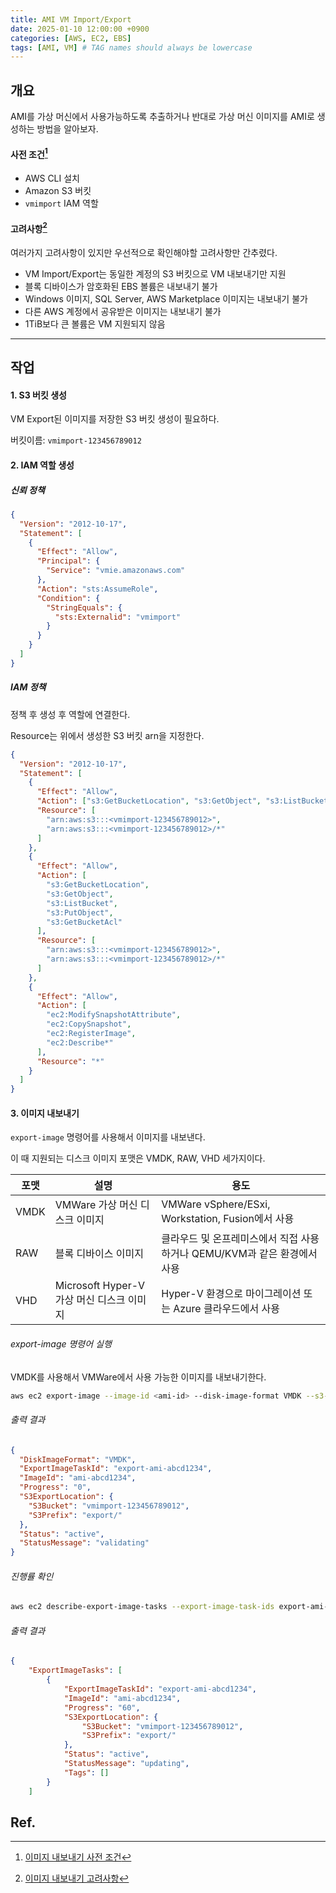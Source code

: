 ```yaml
---
title: AMI VM Import/Export
date: 2025-01-10 12:00:00 +0900
categories: [AWS, EC2, EBS]
tags: [AMI, VM] # TAG names should always be lowercase
---
```


## 개요

AMI를 가상 머신에서 사용가능하도록 추출하거나 반대로 가상 머신 이미지를 AMI로 생성하는 방법을 알아보자.

#### 사전 조건[^1]

- AWS CLI 설치
- Amazon S3 버킷
- `vmimport` IAM 역할

#### 고려사항[^2]

여러가지 고려사항이 있지만 우선적으로 확인해야할 고려사항만 간추렸다.

- VM Import/Export는 동일한 계정의 S3 버킷으로 VM 내보내기만 지원
- 블록 디바이스가 암호화된 EBS 볼륨은 내보내기 불가
- Windows 이미지, SQL Server, AWS Marketplace 이미지는 내보내기 불가
- 다른 AWS 계정에서 공유받은 이미지는 내보내기 불가
- 1TiB보다 큰 볼륨은 VM 지원되지 않음

---

## 작업

#### 1. S3 버킷 생성

VM Export된 이미지를 저장한 S3 버킷 생성이 필요하다.

버킷이름: `vmimport-123456789012`

#### 2. IAM 역할 생성

##### 신뢰 정책

```json
{
  "Version": "2012-10-17",
  "Statement": [
    {
      "Effect": "Allow",
      "Principal": {
        "Service": "vmie.amazonaws.com"
      },
      "Action": "sts:AssumeRole",
      "Condition": {
        "StringEquals": {
          "sts:Externalid": "vmimport"
        }
      }
    }
  ]
}
```

##### IAM 정책

정책 후 생성 후 역할에 연결한다.

Resource는 위에서 생성한 S3 버킷 arn을 지정한다.

```json
{
  "Version": "2012-10-17",
  "Statement": [
    {
      "Effect": "Allow",
      "Action": ["s3:GetBucketLocation", "s3:GetObject", "s3:ListBucket"],
      "Resource": [
        "arn:aws:s3:::<vmimport-123456789012>",
        "arn:aws:s3:::<vmimport-123456789012>/*"
      ]
    },
    {
      "Effect": "Allow",
      "Action": [
        "s3:GetBucketLocation",
        "s3:GetObject",
        "s3:ListBucket",
        "s3:PutObject",
        "s3:GetBucketAcl"
      ],
      "Resource": [
        "arn:aws:s3:::<vmimport-123456789012>",
        "arn:aws:s3:::<vmimport-123456789012>/*"
      ]
    },
    {
      "Effect": "Allow",
      "Action": [
        "ec2:ModifySnapshotAttribute",
        "ec2:CopySnapshot",
        "ec2:RegisterImage",
        "ec2:Describe*"
      ],
      "Resource": "*"
    }
  ]
}
```

#### 3. 이미지 내보내기

`export-image` 명령어를 사용해서 이미지를 내보낸다.

이 때 지원되는 디스크 이미지 포맷은 VMDK, RAW, VHD 세가지이다.

| 포맷 | 설명                                      | 용도                                                                     |
| ---- | ----------------------------------------- | ------------------------------------------------------------------------ |
| VMDK | VMWare 가상 머신 디스크 이미지            | VMWare vSphere/ESxi, Workstation, Fusion에서 사용                        |
| RAW  | 블록 디바이스 이미지                      | 클라우드 및 온프레미스에서 직접 사용하거나 QEMU/KVM과 같은 환경에서 사용 |
| VHD  | Microsoft Hyper-V 가상 머신 디스크 이미지 | Hyper-V 환경으로 마이그레이션 또는 Azure 클라우드에서 사용               |

###### export-image 명령어 실행

VMDK를 사용해서 VMWare에서 사용 가능한 이미지를 내보내기한다.

```bash
aws ec2 export-image --image-id <ami-id> --disk-image-format VMDK --s3-export-location S3Bucket=<vmimport-123456789012>,S3Prefix=export/ --region <region>
```

###### 출력 결과

```json
{
  "DiskImageFormat": "VMDK",
  "ExportImageTaskId": "export-ami-abcd1234",
  "ImageId": "ami-abcd1234",
  "Progress": "0",
  "S3ExportLocation": {
    "S3Bucket": "vmimport-123456789012",
    "S3Prefix": "export/"
  },
  "Status": "active",
  "StatusMessage": "validating"
}
```

###### 진행률 확인

```bash
aws ec2 describe-export-image-tasks --export-image-task-ids export-ami-abcd1234 --region <region>
```

###### 출력 결과

```json
{
    "ExportImageTasks": [
        {
            "ExportImageTaskId": "export-ami-abcd1234",
            "ImageId": "ami-abcd1234",
            "Progress": "60",
            "S3ExportLocation": {
                "S3Bucket": "vmimport-123456789012",
                "S3Prefix": "export/"
            },
            "Status": "active",
            "StatusMessage": "updating",
            "Tags": []
        }
    ]
```

## Ref.

[^1]: [이미지 내보내기 사전 조건](https://docs.aws.amazon.com/ko_kr/vm-import/latest/userguide/prerequisites-image-export.html)
[^2]: [이미지 내보내기 고려사항](https://docs.aws.amazon.com/ko_kr/vm-import/latest/userguide/limits-image-export.html)
